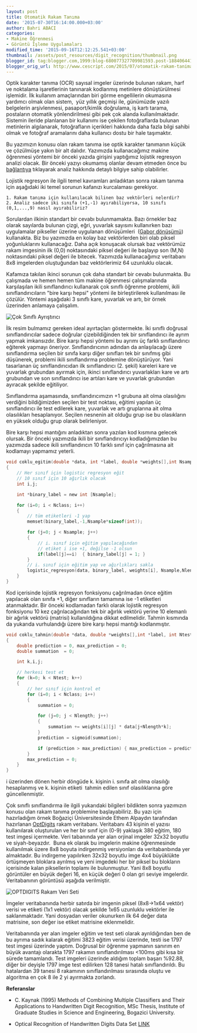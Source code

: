 ```yaml
---
layout: post
title: Otomatik Rakam Tanıma
date: '2015-07-30T16:14:00.000+03:00'
author: Bahri ABACI
categories:
- Makine Öğrenmesi
- Görüntü İşleme Uygulamaları
modified_time: '2015-09-16T12:12:25.541+03:00'
thumbnail: /assets/post_resources/digit_recognition/thumbnail.png
blogger_id: tag:blogger.com,1999:blog-680077327709981593.post-1884064416309645002
blogger_orig_url: http://www.cescript.com/2015/07/otomatik-rakam-tanima.html
---
```


Optik karakter tanıma (OCR) sayısal imgeler üzerinde bulunan rakam, harf
ve noktalama işaretlerinin tanınarak kodlanmış metinlere dönüştürülmesi
işlemidir. İlk kullanım amaçlarından biri görme engellilerin okumasına
yardımcı olmak olan sistem,  yüz yıllık geçmişi ile, günümüzde yazılı
belgelerin arşivlenmesi, pasaport/kimlik doğrulama, iş kartı tarama,
postaların otomatik yönlendirilmesi gibi pek çok alanda
kullanılmaktadır. Sistemin ileride planlanan bir kullanımı ise çekilen
fotoğraflarda bulunan metinlerin algılanarak, fotoğrafların içerikleri
hakkında daha fazla bilgi sahibi olmak ve fotoğraf aramalarını daha
kullanıcı dostu bir hale taşımaktır.  

<!--more-->
  
Bu yazımızın konusu olan rakam tanıma ise optik karakter tanımanın küçük
ve çözülmüşe yakın bir alt dalıdır. Yazımızda kullanacağımız makine
öğrenmesi yöntemi bir önceki yazıda girişini yaptığımız lojistik
regresyon analizi olacak. Bir önceki yazıyı okumamış olanlar devam
etmeden önce bu
[bağlantıya](http://www.cescript.com/2015/07/lojistik-regresyon-analizi.html)
tıklayarak analiz hakkında detaylı bilgiye sahip olabilirler.

  

Lojistik regresyon ile ilgili temel kavramları anladıktan sonra rakam
tanıma için aşağıdaki iki temel sorunun kafanızı kurcalaması gerekiyor.

    1. Rakam tanıma için kullanılacak bilinen baz vektörleri nelerdir?
    2. Analiz sadece iki sınıfa (+1,-1) ayırabiliyorsa, 10 sınıfı (0,1,...,9) nasıl ayırabiliriz?

Sorulardan ilkinin standart bir cevabı bulunmamakta. Bazı örnekler baz
olarak sayılarda bulunan çizgi, eğri, yuvarlak sayısını kullanırken bazı
uygulamalar pikseller üzerine uygulanan dönüşümleri  ([Gabor
dönüşümü](http://www.cescript.com/2012/09/c-ile-gabor-filtre-uygulamasi.html))
kullanakta. Biz bu yazımızda en kolay baz vektörlerden biri olab piksel
yoğunluklarını kullanacağız. Daha açık konuşacak olursak baz vektörümüz
rakam imgesinin ilk (0,0) noktasındaki piksel değeri ile başlayıp son
(M,N) noktasındaki piksel değeri ile bitecek. Yazımızda kullanacağımız
veritabanı 8x8 imgelerden oluştuğundan baz vektörlerimiz 64 uzunluklu
olacak.

Kafamıza takılan ikinci sorunun çok daha standart bir cevabı bulunmakta.
Bu çalışmada ve hemen hemen tüm makine öğrenmesi çalışmalarında
karşılaşılan ikili sınıflandırıcı kullanarak çok sınıflı öğrenme
problemi, ikili sınıflandırıcıların "bire karşı hepsi" yöntemi ile
birleştirilerek kullanılması ile çözülür. Yöntemi aşağıdaki 3
sınıflı kare, yuvarlak ve artı, bir örnek üzerinden anlamaya
çalışalım.  
  
![Çok Sınıflı Ayrıştırıcı][multiclass_classifier]
  
İlk resim bulmamız gereken ideal ayırtaçları göstermekte. İki sınıflı
doğrusal sınıflandırıcılar sadece doğrular çizebildiğinden tek bir
sınıflandırıcı ile ayrım yapmak imkansızdır. Bire karşı hepsi yöntemi bu
ayrımı üç farklı sınıflandırıcı eğiterek yapmayı öneriyor.
Sınıflandırıcının adından da anlaşılacağı üzere sınıflandırma seçilen
bir sınıfa karşı diğer sınıfları tek bir sınıfmış gibi düşünerek,
problemi ikili sınıflandırma problemine dönüştürüyor. Yani tasarlanan üç
sınıflandırıcıdan ilk sınıflandırıcı (2. şekil) kareleri kare ve
yuvarlak grubundan ayırmak için, ikinci sınıflandırıcı yuvarlakları kare
ve artı grubundan ve son sınıflandırıcı ise artıları kare ve yuvarlak
grubundan ayıracak şekilde eğitiliyor.  
  
Sınıflandırma aşamasında, sınıflandırıcımızın +1 grubuna ait olma
olasılığını verdiğini bildiğimizden seçilen bir test noktası, eğitimi
yapılan üç sınıflandırıcı ile test edilerek kare, yuvarlak ve artı
gruplarına ait olma olasılıkları hesaplanıyor. Seçilen nesnenin ait
olduğu grup ise bu olasıkların en yüksek olduğu grup olarak
belirleniyor.  
  
Bire karşı hepsi mantığını anladıktan sonra yazılan kod kısmına gelecek
olursak. Bir önceki yazımızda ikili bir sınıflandırıcıyı kodladığımızdan
bu yazımızda sadece ikili sınıflandırıcın 10 farklı sınıf için
çağrılmasına ait kodlamayı yapmamız yeterli.

```c
void coklu_egitim(double *data, int *label, double *weights[],int Nsample,int Nlength, int Nclass) 
{
    // Her sınıf için logistic regresyon eğit
    // 10 sınıf için 10 ağırlık olacak
    int i,j;

    int *binary_label = new int [Nsample];

    for (i=0; i < Nclass; i++) 
    {
        // tüm etiketleri -1 yap
        memset(binary_label,-1,Nsample*sizeof(int));

        for (j=0; j < Nsample; j++) 
        {
            // i. sınıf için eğitim yapılacağından
            // etiket i ise +1, değilse -1 olsun
            if(label[j]==i)  { binary_label[j] = 1; }
        }
        // i. sınıf için eğitim yap ve ağırlıkları sakla
        logistic_regresyon(data, binary_label, weights[i], Nsample,Nlength);
    }
}
```

Kod içerisinde lojistik regresyon fonksiyonu çağrılmadan önce eğitim
yapılacak olan sınıfa +1, diğer sınıfların tamamına ise -1 etiketleri
atanmaktadır. Bir önceki kodlamadan farklı olarak lojistik regresyon
fonksiyonu 10 kez çağrılacağından tek bir ağırlık vektörü yerine 10
elemanlı bir ağırlık vektörü (matrisi) kullanıldığına dikkat
edilmelidir. Tahmin kısmında da yukarıda vurhulandığı üzere bire karşı
hepsi mantığı kodlanmıştır.

```c
void coklu_tahmin(double *data, double *weights[],int *label, int Ntest,int Nlength, int Nclass) 
{
    double prediction = 0, max_prediction = 0;
    double summation  = 0;

    int k,i,j;

    // herkesi test et
    for (k=0; k < Ntest; k++) 
    {
        // her sınıf için kontrol et
        for (i=0; i < Nclass; i++) 
        {
            summation = 0;

            for (j=0; j < Nlength; j++) 
            {
                summation += weights[i][j] * data[j+Nlength*k];
            }
            prediction = sigmoid(summation);

            if (prediction > max_prediction) { max_prediction = prediction; label[k] = i; }
        }
        max_prediction = 0;
    }
}
```
i üzerinden dönen herbir döngüde k. kişinin i. sınıfa ait olma olasılığı
hesaplanmış ve k. kişinin etiketi  tahmin edilen sınıf olasılıklarına
göre güncellenmiştir.  
  
Çok sınıflı sınıflandırma ile ilgili yukarıdaki bilgileri bildikten
sonra yazımızın konusu olan rakam tanıma problemine başlayabiliriz. Bu
yazı için hazırladığım örnek Boğaziçi Üniversitesinde Ethem Alpaydın
tarafından hazırlanan
[OptDigits](https://archive.ics.uci.edu/ml/datasets/Optical+Recognition+of+Handwritten+Digits)
rakam veritabanı. Veritabanı 43 kişinin el yazısı kullanılarak
oluşturulan ve her bir sınıf için (0-9) yaklaşık 380 eğitim, 180 test
imgesi içermekte. Veri tabanında yer alan orjinal imgeler 32x32 boyutlu
ve siyah-beyazdır.  Buna ek olarak bu imgelerin makine öğrenmesinde
kullanılmak üzere 8x8 boyuta indirgenmiş versiyonları da veritabanbında
yer almaktadır. Bu indirgeme yapılırken 32x32 boyutlu imge 4x4
büyüklükte örtüşmeyen bloklara ayrılmış ve yeni imgedeki her bir piksel
bu blokların içerisinde kalan piksellerin toplamı ile bulunmuştur. Yani
8x8 boyutlu görüntüler en büyük değeri 16, en küçük değeri 0 olan gri
seviye imgelerdir. Veritabanının görüntüsü aşağıda verilmiştir.  
  
![OPTDIGITS Rakam Veri Seti][optdigits]

İmgeler veritabanında herbir satırda bir imgenin piksel (8x8->1x64
vektör) verisi ve etiketi (1x1 vektör) olacak şekilde 1x65 uzunluklu
vektörler ile saklanmaktadır. Yani dosyadan veriler okunurken ilk 64
değer data matrisine, son değer ise etiket matrisine eklenmelidir.  
  
Veritabanında yer alan imgeler eğitim ve test seti olarak ayrıldığından
ben de bu ayrıma sadık kalarak eğitimi 3823 eğitim verisi üzerinde,
testi ise 1797 test imgesi üzerinde yaptım. Doğrusal bir öğrenme
yapmanın sanırım en büyük avantajı olarakta 1797 rakamın
sınıflandırılması <100ms gibi kısa bir sürede tamamlandı. Test
imgeleri üzerinde aldığım toplam başarı %92.88, diğer bir deyişle 1797
imge test edilirken 128 tanesi hatalı sınıflandırıldı. Bu hatalardan 39
tanesi 8 rakamının sınıflandırılması sırasında oluştu ve algoritma en
çok 8 ile 2 yi ayırmakta zorlandı.

**Referanslar**
* C. Kaynak (1995) Methods of Combining Multiple Classifiers and Their Applications to Handwritten Digit Recognition, MSc Thesis, Institute of Graduate Studies in Science and Engineering, Bogazici University.

* Optical Recognition of Handwritten Digits Data Set [LINK](https://archive.ics.uci.edu/ml/datasets/optical+recognition+of+handwritten+digits)

[RESOURCES]: # (List of the resources used by the blog post)
[multiclass_classifier]: /assets/post_resources/digit_recognition/multiclass_classifier.png
[optdigits]: /assets/post_resources/digit_recognition/optdigits.png
